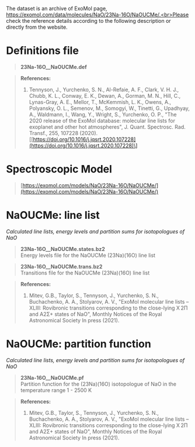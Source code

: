 The dataset is an archive of ExoMol page, https://exomol.com/data/molecules/NaO/23Na-16O/NaOUCMe/.<br>Please check the reference details according to the following description or directly from the website.<br>


# **Definitions file**
> **23Na-16O__NaOUCMe.def**<br>

> **References:**<br>
> 1. Tennyson, J., Yurchenko, S. N., Al-Refaie, A. F., Clark, V. H. J., Chubb, K. L., Conway, E. K., Dewan, A., Gorman, M. N., Hill, C., Lynas-Gray, A. E., Mellor, T., McKemmish, L. K., Owens, A., Polyansky, O. L., Semenov, M., Somogyi, W., Tinetti, G., Upadhyay, A., Waldmann, I., Wang, Y., Wright, S., Yurchenko, O. P., "The 2020 release of the ExoMol database: molecular line lists for exoplanet and other hot atmospheres", J. Quant. Spectrosc. Rad. Transf., 255, 107228 (2020). \[[https://doi.org/10.1016/j.jqsrt.2020.107228](https://doi.org/10.1016/j.jqsrt.2020.107228)\]

# **Spectroscopic Model**
> [https://exomol.com/models/NaO/23Na-16O/NaOUCMe/](https://exomol.com/models/NaO/23Na-16O/NaOUCMe/)<br>



# **NaOUCMe: line list**
*Calculated line lists, energy levels and partition sums for isotopologues of NaO*<br>

> **23Na-16O__NaOUCMe.states.bz2**<br>Energy levels file for the NaOUCMe (23Na)(16O) line list

> **23Na-16O__NaOUCMe.trans.bz2**<br>Transitions file for the NaOUCMe (23Na)(16O) line list

> **References:**<br>
> 1. Mitev, G.B., Taylor, S., Tennyson, J., Yurchenko, S. N., Buchachenko, A. A., Stolyarov, A. V., "ExoMol molecular line lists – XLIII: Rovibronic transitions corresponding to the close-lying X 2Π and A2Σ+ states of NaO", Monthly Notices of the Royal Astronomical Society In press (2021).<br>


# **NaOUCMe: partition function**
*Calculated line lists, energy levels and partition sums for isotopologues of NaO*<br>

> **23Na-16O__NaOUCMe.pf**<br>Partition function for the (23Na)(16O) isotopologue of NaO in the temperature range 1 - 2500 K

> **References:**<br>
> 1. Mitev, G.B., Taylor, S., Tennyson, J., Yurchenko, S. N., Buchachenko, A. A., Stolyarov, A. V., "ExoMol molecular line lists – XLIII: Rovibronic transitions corresponding to the close-lying X 2Π and A2Σ+ states of NaO", Monthly Notices of the Royal Astronomical Society In press (2021).<br>
